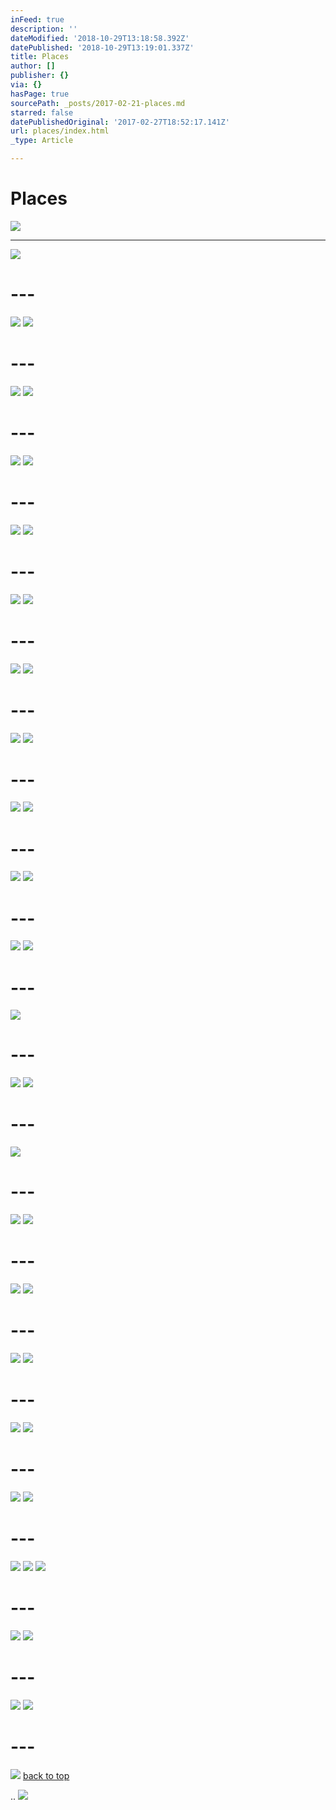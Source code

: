 ```yaml
---
inFeed: true
description: ''
dateModified: '2018-10-29T13:18:58.392Z'
datePublished: '2018-10-29T13:19:01.337Z'
title: Places
author: []
publisher: {}
via: {}
hasPage: true
sourcePath: _posts/2017-02-21-places.md
starred: false
datePublishedOriginal: '2017-02-27T18:52:17.141Z'
url: places/index.html
_type: Article

---
```

# Places
![](https://the-grid-user-content.s3-us-west-2.amazonaws.com/76d04a63-ef7c-4b54-b6b1-12c41afecfe5.jpg)

---

![](https://the-grid-user-content.s3-us-west-2.amazonaws.com/b55b9ca8-52bf-4343-96dc-d160ecd1f5da.jpg)

# ---
![](https://the-grid-user-content.s3-us-west-2.amazonaws.com/c867e1de-37d8-4fe6-b6dd-cf51aaac6a1b.jpg)
![](https://the-grid-user-content.s3-us-west-2.amazonaws.com/58c9cc58-8d27-4dfa-bbe8-3d7d7a9acd52.jpg)

# ---
![](https://the-grid-user-content.s3-us-west-2.amazonaws.com/05adbe10-656c-4ead-827b-5c3e0bb30fa5.jpg)
![](https://the-grid-user-content.s3-us-west-2.amazonaws.com/f4244896-3b11-4d45-9385-23d55f469256.jpg)

# ---
![](https://the-grid-user-content.s3-us-west-2.amazonaws.com/80c371c9-c6c7-4b28-8ea4-e48f7d1e6450.jpg)
![](https://the-grid-user-content.s3-us-west-2.amazonaws.com/f2d97d8c-86e7-4c3a-8da9-98f0d86fb3cc.jpg)

# ---
![](https://the-grid-user-content.s3-us-west-2.amazonaws.com/406e65a5-ae15-4393-96c1-74b2e2a4e368.jpg)
![](https://the-grid-user-content.s3-us-west-2.amazonaws.com/69b6dac4-925c-46ce-beb4-bb1728bccbe1.jpg)

# ---
![](https://the-grid-user-content.s3-us-west-2.amazonaws.com/8f3dd1b8-fa5e-4b50-9c4e-44e498700fab.jpg)
![](https://the-grid-user-content.s3-us-west-2.amazonaws.com/1d6476c0-9515-4055-ae6e-c3fcfcaae360.jpg)

# ---
![](https://the-grid-user-content.s3-us-west-2.amazonaws.com/c72ebffd-8437-4ed1-9407-96b85afd604f.jpg)
![](https://the-grid-user-content.s3-us-west-2.amazonaws.com/7da7a849-7604-48b6-aec9-743d9b70a8d6.jpg)

# ---
![](https://the-grid-user-content.s3-us-west-2.amazonaws.com/598f513d-7fc0-4a05-9a7f-7c639d796f5b.jpg)
![](https://the-grid-user-content.s3-us-west-2.amazonaws.com/34f76d26-d514-4b60-844e-ac7896dea35c.jpg)

# ---
![](https://the-grid-user-content.s3-us-west-2.amazonaws.com/d2087fad-6f4f-41ec-9477-0b70e66b6fee.jpg)
![](https://the-grid-user-content.s3-us-west-2.amazonaws.com/03401bc9-a908-48e2-b066-80aee8ec77f4.jpg)

# ---
![](https://the-grid-user-content.s3-us-west-2.amazonaws.com/8138fea7-aedf-4e95-9196-b4d7e34802bf.jpg)
![](https://the-grid-user-content.s3-us-west-2.amazonaws.com/4b43f89e-a5b4-457e-bad3-31fa1094c558.jpg)

# ---
![](https://the-grid-user-content.s3-us-west-2.amazonaws.com/33044acc-aa2f-43fd-9190-bbf75ddbcbe8.jpg)
![](https://the-grid-user-content.s3-us-west-2.amazonaws.com/8096ce46-1995-4cba-a757-e7fe1a455fbd.jpg)

# ---
![](https://the-grid-user-content.s3-us-west-2.amazonaws.com/6be80bb5-ef9d-49a8-934b-6664c0d7f7d4.jpg)

# ---
![](https://the-grid-user-content.s3-us-west-2.amazonaws.com/9d36b4da-de8e-4cca-971a-ebe2895c9b33.jpg)
![](https://the-grid-user-content.s3-us-west-2.amazonaws.com/fb0bb0c3-9844-494d-ada4-3f82d099a80f.jpg)

# ---
![](https://the-grid-user-content.s3-us-west-2.amazonaws.com/b5131f60-3f52-437c-b892-6a23f2fcb008.jpg)

# ---
![](https://the-grid-user-content.s3-us-west-2.amazonaws.com/9d741f34-18fd-4be9-8edc-9a764b119004.jpg)
![](https://the-grid-user-content.s3-us-west-2.amazonaws.com/53d4dc79-59e8-4a28-a5b5-ac93b9800384.jpg)

# ---
![](https://the-grid-user-content.s3-us-west-2.amazonaws.com/5ff4c81f-1284-4ed2-b36f-496b6f03f15e.jpg)
![](https://the-grid-user-content.s3-us-west-2.amazonaws.com/62357824-5657-44b3-9f02-af5498790791.jpg)

# ---
![](https://the-grid-user-content.s3-us-west-2.amazonaws.com/d70a0bcf-4b7f-40bd-af84-447440e25a1a.jpg)
![](https://the-grid-user-content.s3-us-west-2.amazonaws.com/2077c924-f6fe-425d-9537-5acee224df94.jpg)

# ---
![](https://the-grid-user-content.s3-us-west-2.amazonaws.com/96b8ed2a-1ecc-4e9d-b2f0-fbc99d454715.jpg)
![](https://the-grid-user-content.s3-us-west-2.amazonaws.com/c617d726-598d-4c87-bb52-67084d1cf26b.jpg)

# ---
![](https://the-grid-user-content.s3-us-west-2.amazonaws.com/5b54adfc-0ef7-4ec6-84fe-b375db025776.jpg)
![](https://the-grid-user-content.s3-us-west-2.amazonaws.com/a0bc70ff-b916-46e2-92a2-1182e9a77d4b.jpg)

# ---
![](https://the-grid-user-content.s3-us-west-2.amazonaws.com/66b22047-154e-42b1-92cb-8d370bca9868.jpg)
![](https://the-grid-user-content.s3-us-west-2.amazonaws.com/d96024d3-473d-46a5-ba56-12d4b8a386d7.jpg)
![](https://the-grid-user-content.s3-us-west-2.amazonaws.com/a688b392-b466-4db8-8f56-c6512c917413.jpg)

# ---
![](https://the-grid-user-content.s3-us-west-2.amazonaws.com/b2e3d3bf-755c-465b-9163-afbb8e93dace.jpg)
![](https://the-grid-user-content.s3-us-west-2.amazonaws.com/b56f9b5d-addc-4b28-aee4-5cb1fdc86d48.jpg)

# ---
![](https://the-grid-user-content.s3-us-west-2.amazonaws.com/d8634dd7-a8ca-4cc6-b98c-03c862049c0e.jpg)
![](https://the-grid-user-content.s3-us-west-2.amazonaws.com/9f15aaec-0a94-4da3-84dc-69ea2f14f5c8.jpg)

# ---
![](https://the-grid-user-content.s3-us-west-2.amazonaws.com/0a417017-e427-4a12-bcfa-40bc75af5301.jpg)
[back to top][0]

..
![](https://the-grid-user-content.s3-us-west-2.amazonaws.com/841d31c1-22a7-47d1-80b9-62b3ee214124.jpg)

[0]: https://thegrid.ai/ourfriends/places/